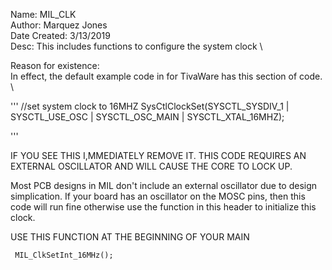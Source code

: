 Name: MIL_CLK \
Author: Marquez Jones \
Date Created: 3/13/2019 \
Desc: This includes functions to configure the system clock \

Reason for existence: \
In effect, the default example code in for 
TivaWare has this section of code. \

'''
   //set system clock to 16MHZ
    SysCtlClockSet(SYSCTL_SYSDIV_1 |
                   SYSCTL_USE_OSC  |
                   SYSCTL_OSC_MAIN |
                   SYSCTL_XTAL_16MHZ);

'''

IF YOU SEE THIS I,MMEDIATELY REMOVE IT.
THIS CODE REQUIRES AN EXTERNAL OSCILLATOR AND 
WILL CAUSE THE CORE TO LOCK UP. 

Most PCB designs in MIL don't include an external oscillator due to design simplication. 
If your board has an oscillator on the MOSC pins, then this code will run fine otherwise use the function in this 
header to initialize this clock. 

USE THIS FUNCTION AT THE BEGINNING OF YOUR MAIN
```
 MIL_ClkSetInt_16MHz();

```

